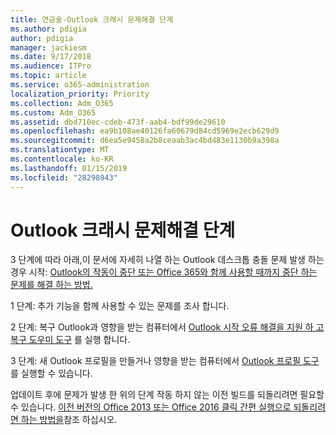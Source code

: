 ```yaml
---
title: 연금술-Outlook 크래시 문제해결 단계
ms.author: pdigia
author: pdigia
manager: jackiesm
ms.date: 9/17/2018
ms.audience: ITPro
ms.topic: article
ms.service: o365-administration
localization_priority: Priority
ms.collection: Adm_O365
ms.custom: Adm_O365
ms.assetid: dbd710ec-cdeb-473f-aab4-bdf99de29610
ms.openlocfilehash: ea9b108ae40126fa60679d84cd5969e2ecb629d9
ms.sourcegitcommit: d6ea5e9458a2b8ceaab3ac4bd483e1130b9a398a
ms.translationtype: MT
ms.contentlocale: ko-KR
ms.lasthandoff: 01/15/2019
ms.locfileid: "28298943"
---
```

# <a name="outlook-crash-troubleshooting-steps"></a>Outlook 크래시 문제해결 단계

3 단계에 따라 아래,이 문서에 자세히 나열 하는 Outlook 데스크톱 충돌 문제 발생 하는 경우 시작: [Outlook의 작동이 중단 또는 Office 365와 함께 사용할 때까지 중단 하는 문제를 해결 하는 방법.](https://support.microsoft.com/en-us/help/2413813/how-to-troubleshoot-issues-that-cause-outlook-to-crash-or-hang-when-us)
  
1 단계: 추가 기능을 함께 사용할 수 있는 문제를 조사 합니다.
  
2 단계: 복구 Outlook과 영향을 받는 컴퓨터에서 [Outlook 시작 오류 해결을 지원 하 고 복구 도우미 도구](https://aka.ms/SaRA-OutlookWontStart) 를 실행 합니다. 
  
3 단계: 새 Outlook 프로필을 만들거나 영향을 받는 컴퓨터에서 [Outlook 프로필 도구](https://aka.ms/SaRA-OutlookSetupProfile) 를 실행할 수 있습니다. 
  
업데이트 후에 문제가 발생 한 위의 단계 작동 하지 않는 이전 빌드를 되돌리려면 필요할 수 있습니다. [이전 버전의 Office 2013 또는 Office 2016 클릭 간편 실행으로 되돌리려면 하는 방법을](https://support.microsoft.com/EN-US/help/2770432)참조 하십시오.
  

